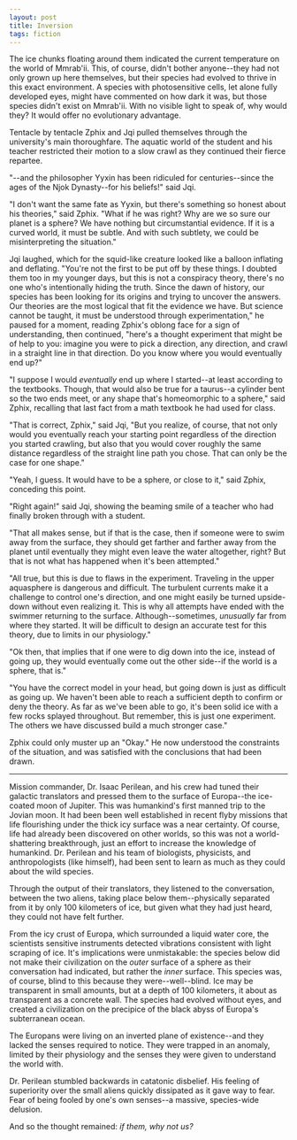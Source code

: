 ```yaml
---
layout: post
title: Inversion
tags: fiction
---
```


The ice chunks floating around them indicated the current temperature on the world of Mmrab'ii. This, of course, didn't bother anyone--they had not only grown up here themselves, but their species had evolved to thrive in this exact environment. A species with photosensitive cells, let alone fully developed eyes, might have commented on how dark it was, but those species didn't exist on Mmrab'ii. With no visible light to speak of, why would they? It would offer no evolutionary advantage.

Tentacle by tentacle Zphix and Jqi pulled themselves through the university's main thoroughfare. The aquatic world of the student and his teacher restricted their motion to a slow crawl as they continued their fierce repartee.

"--and the philosopher Yyxin has been ridiculed for centuries--since the ages of the Njok Dynasty--for his beliefs!" said Jqi.

"I don't want the same fate as Yyxin, but there's something so honest about his theories," said Zphix. "What if he was right? Why are we so sure our planet is a sphere? We have nothing but circumstantial evidence. If it is a curved world, it must be subtle. And with such subtlety, we could be misinterpreting the situation."

Jqi laughed, which for the squid-like creature looked like a balloon inflating and deflating. "You're not the first to be put off by these things. I doubted them too in my younger days, but this is not a conspiracy theory, there's no one who's intentionally hiding the truth. Since the dawn of history, our species has been looking for its origins and trying to uncover the answers. Our theories are the most logical that fit the evidence we have. But science cannot be taught, it must be understood through experimentation," he paused for a moment, reading Zphix's oblong face for a sign of understanding, then continued, "here's a thought experiment that might be of help to you: imagine you were to pick a direction, any direction, and crawl in a straight line in that direction. Do you know where you would eventually end up?"

"I suppose I would _eventually_ end up where I started--at least according to the textbooks. Though, that would also be true for a taurus--a cylinder bent so the two ends meet, or any shape that's homeomorphic to a sphere," said Zphix, recalling that last fact from a math textbook he had used for class.

"That is correct, Zphix," said Jqi, "But you realize, of course, that not only would you eventually reach your starting point regardless of the direction you started crawling, but also that you would cover roughly the same distance regardless of the straight line path you chose. That can only be the case for one shape."

"Yeah, I guess. It would have to be a sphere, or close to it," said Zphix, conceding this point.

"Right again!" said Jqi, showing the beaming smile of a teacher who had finally broken through with a student.

"That all makes sense, but if that is the case, then if someone were to swim away from the surface, they should get farther and farther away from the planet until eventually they might even leave the water altogether, right? But that is not what has happened when it's been attempted."

"All true, but this is due to flaws in the experiment. Traveling in the upper aquasphere is dangerous and difficult. The turbulent currents make it a challenge to control one's direction, and one might easily be turned upside-down without even realizing it. This is why all attempts have ended with the swimmer returning to the surface. Although--sometimes, _unusually_ far from where they started. It will be difficult to design an accurate test for this theory, due to limits in our physiology."

"Ok then, that implies that if one were to dig down into the ice, instead of going up, they would eventually come out the other side--if the world is a sphere, that is."

"You have the correct model in your head, but going down is just as difficult as going up. We haven't been able to reach a sufficient depth to confirm or deny the theory. As far as we've been able to go, it's been solid ice with a few rocks splayed throughout. But remember, this is just one experiment. The others we have discussed build a much stronger case."

Zphix could only muster up an "Okay." He now understood the constraints of the situation, and was satisfied with the conclusions that had been drawn.

---

Mission commander, Dr. Isaac Perilean, and his crew had tuned their galactic translators and pressed them to the surface of Europa--the ice-coated moon of Jupiter. This was humankind's first manned trip to the Jovian moon. It had been been well established in recent flyby missions that life flourishing under the thick icy surface was a near certainty. Of course, life had already been discovered on other worlds, so this was not a world-shattering breakthrough, just an effort to increase the knowledge of humankind. Dr. Perilean and his team of biologists, physicists, and anthropologists (like himself), had been sent to learn as much as they could about the wild species.

Through the output of their translators, they listened to the conversation, between the two aliens, taking place below them--physically separated from it by only 100 kilometers of ice, but given what they had just heard, they could not have felt further.

From the icy crust of Europa, which surrounded a liquid water core, the scientists sensitive instruments detected vibrations consistent with light scraping of ice. It's implications were unmistakable: the species below did not make their civilization on the _outer_ surface of a sphere as their conversation had indicated, but rather the _inner_ surface. This species was, of course, blind to this because they were--well--blind. Ice may be transparent in small amounts, but at a depth of 100 kilometers, it about as transparent as a concrete wall. The species had evolved without eyes, and created a civilization on the precipice of the black abyss of Europa's subterranean ocean.

The Europans were living on an inverted plane of existence--and they lacked the senses required to notice. They were trapped in an anomaly, limited by their physiology and the senses they were given to understand the world with.

Dr. Perilean stumbled backwards in catatonic disbelief. His feeling of superiority over the small aliens quickly dissipated as it gave way to fear. Fear of being fooled by one's own senses--a massive, species-wide delusion.

And so the thought remained: _if them, why not us?_
